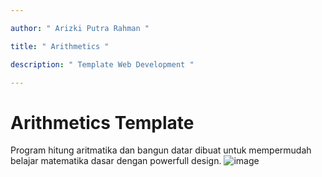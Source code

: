 ```yaml
---

author: " Arizki Putra Rahman "

title: " Arithmetics "

description: " Template Web Development "

---
```


# Arithmetics Template #
Program hitung aritmatika dan bangun datar dibuat untuk mempermudah belajar matematika dasar dengan powerfull design.
![image](https://github.com/arizkinewbie/tempat-kontributor/blob/6eaf97ba552997ba9fff195adcfc4fe216f33171/Arithmetics/Screenshot%20(152).png)
